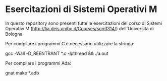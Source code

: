 Esercitazioni di Sistemi Operativi M
=====================================

In questo repository sono presenti tutte le esercitazioni del corso di Sistemi
Operativi M (http://lia.deis.unibo.it/Courses/som1314/) dell'Università di
Bologna.

Per compilare i programmi C è necessario utilizzare la stringa:

gcc -Wall -D_REENTRANT *.c -lpthread && ./a.out

Per compilare i programmi Ada:

gnat make *.adb

